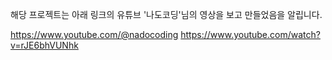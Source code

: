 해당 프로젝트는 아래 링크의 유튜브 '나도코딩'님의 영상을 보고 만들었음을 알립니다.

https://www.youtube.com/@nadocoding
https://www.youtube.com/watch?v=rJE6bhVUNhk
